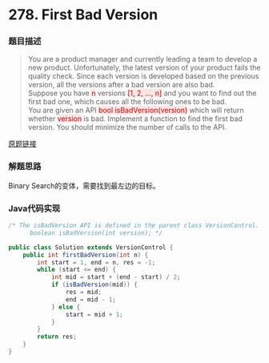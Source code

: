 # 278. First Bad Version
### 题目描述

> You are a product manager and currently leading a team to develop a new product. Unfortunately, the latest version of your product fails the quality check. Since each version is developed based on the previous version, all the versions after a bad version are also bad.
<br> Suppose you have <span style="background-color:#ffe6e6"><font color=#cc0000>
n</font></span> versions <span style="background-color:#ffe6e6"><font color=#cc0000>
[1, 2, ..., n]</font></span> and you want to find out the first bad one, which causes all the following ones to be bad.
<br>You are given an API <span style="background-color:#ffe6e6"><font color=#cc0000>
bool isBadVersion(version)</font></span> which will return whether <span style="background-color:#ffe6e6"><font color=#cc0000>
version</font></span> is bad. Implement a function to find the first bad version. You should minimize the number of calls to the API.


[原题链接](https://leetcode.com/problems/first-bad-version/description/)

### 解题思路
Binary Search的变体，需要找到最左边的目标。


###  Java代码实现

``` java
/* The isBadVersion API is defined in the parent class VersionControl.
      boolean isBadVersion(int version); */

public class Solution extends VersionControl {
    public int firstBadVersion(int n) {
        int start = 1, end = n, res = -1;
        while (start <= end) {
            int mid = start + (end - start) / 2;
            if (isBadVersion(mid)) {
                res = mid;
                end = mid - 1;
            } else {
                start = mid + 1;
            }
        }
        return res;
    }
}
```